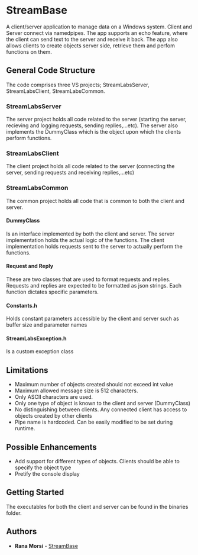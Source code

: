 # StreamBase 

A client/server application to manage data on a Windows system. Client and Server connect via namedpipes. The app supports an echo feature, where the client can send text to the server and receive it back. The app also allows clients to create objects server side, retrieve them and perfom functions on them.

## General Code Structure

The code comprises three VS projects; StreamLabsServer, StreamLabsClient, StreamLabsCommon. 

### StreamLabsServer
The server project holds all code related to the server (starting the server, recieving and logging requests, sending replies,...etc). The server also implements
the DummyClass which is the object upon which the clients perform functions. 

### StreamLabsClient
The client project holds all code related to the server (connecting the server, sending requests and receiving replies,...etc)

### StreamLabsCommon
The common project holds all code that is common to both the client and server. 
#### DummyClass
Is an interface implemented by both the client and server. The server implementation holds the actual logic of the functions. The client
implementation holds requests sent to the server to actually perform the functions.
#### Request and Reply
These are two classes that are used to format requests and replies. Requests and replies are expected to 
be formatted as json strings. Each function dictates specific parameters.
#### Constants.h
Holds constant parameters accessible by the client and server such as buffer size and parameter names
#### StreamLabsException.h
Is a custom exception class
 
## Limitations
- Maximum number of objects created should not exceed int value
- Maximum allowed message size is 512 characters. 
- Only ASCII characters are used.
- Only one type of object is known to the client and server (DummyClass)
- No distinguishing between clients. Any connected client has access to objects created by other clients
- Pipe name is hardcoded. Can be easily modified to be set during runtime.

## Possible Enhancements
- Add support for different types of objects. Clients should be able to specify the object type
- Pretify the console display


## Getting Started

The executables for both the client and server can be found in the binaries folder.



## Authors

* **Rana Morsi** - [StreamBase](https://github.com/ramorsi/sl-assessment)